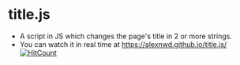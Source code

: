 # title.js
- A script in JS which changes the page's title in 2 or more strings.
- You can watch it in real time at https://alexnwd.github.io/title.js/
[![HitCount](http://hits.dwyl.com/alexnwd/titlejs.svg)](http://hits.dwyl.com/alexnwd/titlejs)
